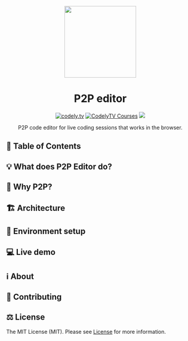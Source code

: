 <!-- LOGO -->
<p align="center">
  <a href="http://codely.tv">
    <img src="http://codely.tv/wp-content/uploads/2016/05/cropped-logo-codelyTV.png" width="192px" height="192px"/>
  </a>
</p>

<!-- TITLE -->
<h1 align="center">
  P2P editor
</h1>

<!-- BADGES -->
<p align="center">
    <a href="https://github.com/CodelyTV"><img src="https://img.shields.io/badge/CodelyTV-OS-green.svg?style=flat-square" alt="codely.tv"/></a>
    <a href="http://pro.codely.tv"><img src="https://img.shields.io/badge/CodelyTV-PRO-black.svg?style=flat-square" alt="CodelyTV Courses"/></a>
    <a href="https://travis-ci.com/CodelyTV/p2p-editor"><img src="https://travis-ci.com/CodelyTV/p2p-editor.svg?branch=master"/></a>
</p>

<!-- SUMMARY -->
<p align="center">
P2P code editor for live coding sessions that works in the browser.
</p>

<!-- TABLE OF CONTENTS -->
## 📜 Table of Contents

## 💡 What does P2P Editor do?

## 🤔 Why P2P?

## 🏗️ Architecture

## 🚀 Environment setup

## 💻 Live demo

## ℹ️ About
## 🤝 Contributing
## ⚖️ License

The MIT License (MIT). Please see [License](LICENSE) for more information.